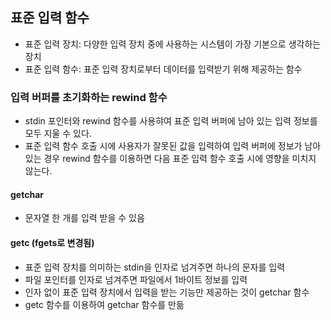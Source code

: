 ## 표준 입력 함수

- 표준 입력 장치: 다양한 입력 장치 중에 사용하는 시스템이 가장 기본으로 생각하는 장치
- 표준 입력 함수: 표준 입력 장치로부터 데이터를 입력받기 위해 제공하는 함수

### 입력 버퍼를 초기화하는 rewind 함수

- stdin 포인터와 rewind 함수를 사용햐여 표준 입력 버퍼에 남아 있는 입력 정보를 모두 지울 수 있다.
- 표준 입력 함수 호출 시에 사용자가 잘못된 값을 입력하여 입력 버퍼에 정보가 남아있는 경우 rewind 함수를 이용하면 다음 표준 입력 함수 호출 시에 영향을 미치지 않는다.

#### getchar

- 문자열 한 개를 입력 받을 수 있음

#### getc (fgets로 변경됨)

- 표준 입력 장치를 의미하는 stdin을 인자로 넘겨주면 하나의 문자를 입력
- 파일 포인터를 인자로 넘겨주면 파일에서 1바이트 정보를 입력
- 인자 없이 표준 입력 장치에서 입력을 받는 기능만 제공하는 것이 getchar 함수
- getc 함수를 이용하여 getchar 함수를 만듦
